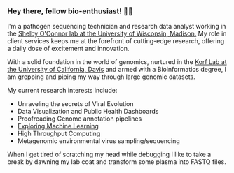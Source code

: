 ### Hey there, fellow bio-enthusiast! 🧬🔬

I'm a pathogen sequencing technician and research data analyst working in the [Shelby O'Connor lab at the University of Wisconsin, Madison.](https://slo.pathology.wisc.edu/) My role in client services keeps me at the forefront of cutting-edge research, offering a daily dose of excitement and innovation. 

With a solid foundation in the world of genomics, nurtured in the [Korf Lab at the University of California, Davis](https://github.com/KorfLab) and armed with a Bioinformatics degree, I am grepping and piping my way through large genomic datasets. 

My current research interests include:
- Unraveling the secrets of Viral Evolution
- Data Visualization and Public Health Dashboards
- Proofreading Genome annotation pipelines
- [Exploring Machine Learning](https://www.kaggle.com/willgardnerbiotech/code)
- High Throughput Computing
- Metagenomic environmental virus sampling/sequencing

When I get tired of scratching my head while debugging I like to take a break by dawning my lab coat and transform some plasma into FASTQ files.
